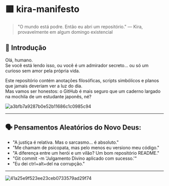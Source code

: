 # 🟥 kira-manifesto

> "O mundo está podre. Então eu abri um repositório." — Kira, provavelmente em algum domingo existencial

## 🧠 Introdução

Olá, humano.  
Se você está lendo isso, ou você é um admirador secreto... ou só um curioso sem amor pela própria vida.

Este repositório contém anotações filosóficas, scripts simbólicos e planos que jamais deveriam ver a luz do dia.  
Mas vamos ser honestos: o GitHub é mais seguro que um caderno largado na mochila de um estudante japonês, né?

![a3bfb7a9287b0e52b11686c1c0985c94](https://github.com/user-attachments/assets/64c84c49-8524-4b2b-b467-5fd39979b3e9)



---

## 🗣️ Pensamentos Aleatórios do Novo Deus:

- "A justiça é relativa. Mas o sarcasmo... é absoluto."
- "Me chamam de psicopata, mas pelo menos eu versiono meu código."
- "A diferença entre um herói e um vilão? Um bom repositório README."
- "Git commit -m 'Julgamento Divino aplicado com sucesso.'"
- "Eu dei ctrl+alt+del na corrupção."

---
![41a25e9f523ee23ceb0733579ad29f74](https://github.com/user-attachments/assets/f1ecaba4-82ec-48cd-92ac-868ae179948e)

